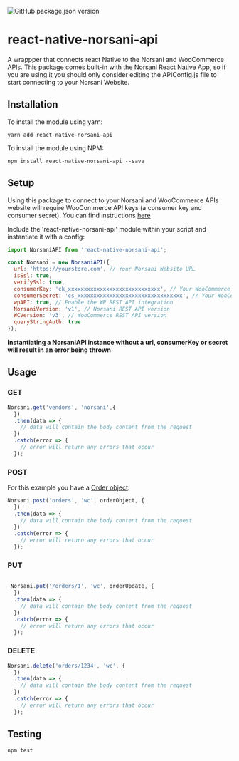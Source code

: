 ![GitHub package.json version](https://img.shields.io/github/package-json/v/MahmudHamid/react-native-norsani-api.svg)
# react-native-norsani-api
A wrappper that connects react Native to the Norsani and WooCommerce APIs. This package comes built-in with the Norsani React Native App, so if you are using it you should only consider editing the APIConfig.js file to start connecting to your Norsani Website.

## Installation

To install the module using yarn:

```
yarn add react-native-norsani-api
```

To install the module using NPM:

```
npm install react-native-norsani-api --save
```

## Setup

Using this package to connect to your Norsani and WooCommerce APIs website will require WooCommerce API keys (a consumer key and consumer secret). You can find instructions [here](https://docs.woocommerce.com/document/woocommerce-rest-api/)

Include the 'react-native-norsani-api' module within your script and instantiate it with a config:

```javascript
import NorsaniAPI from 'react-native-norsani-api';

const Norsani = new NorsaniAPI({
  url: 'https://yourstore.com', // Your Norsani Website URL
  isSsl: true,
  verifySsl: true,
  consumerKey: 'ck_xxxxxxxxxxxxxxxxxxxxxxxxxxxxx', // Your WooCommerce consumer secret
  consumerSecret: 'cs_xxxxxxxxxxxxxxxxxxxxxxxxxxxxxxxxx', // Your WooCommerce consumer secret
  wpAPI: true, // Enable the WP REST API integration
  NorsaniVersion: 'v1', // Norsani REST API version
  WCVersion: 'v3', // WooCommerce REST API version
  queryStringAuth: true
});
```

**Instantiating a NorsaniAPI instance without a url, consumerKey or secret will result in an error being thrown**

## Usage

### GET

```javascript
Norsani.get('vendors', 'norsani',{
  })
  .then(data => {
    // data will contain the body content from the request
  })
  .catch(error => {
    // error will return any errors that occur
  });
```

### POST

For this example you have a [Order object](http://woocommerce.github.io/woocommerce-rest-api-docs/#create-an-order).

```javascript
Norsani.post('orders', 'wc', orderObject, {
  })
  .then(data => {
    // data will contain the body content from the request
  })
  .catch(error => {
    // error will return any errors that occur
  });
```

### PUT

```javascript

 Norsani.put('/orders/1', 'wc', orderUpdate, {
  })
  .then(data => {
    // data will contain the body content from the request
  })
  .catch(error => {
    // error will return any errors that occur
  });
```

### DELETE

```javascript
Norsani.delete('orders/1234', 'wc', {
  })
  .then(data => {
    // data will contain the body content from the request
  })
  .catch(error => {
    // error will return any errors that occur
  });
```

## Testing

```
npm test
```
